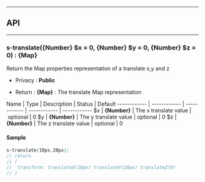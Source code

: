 


-----------------------------
## API
-----------------------------

### s-translate({Number} $x = 0, {Number} $y = 0, {Number} $z = 0) : {Map}
Return the Map properties representation of a translate x,y and z

- Privacy : **Public**

- Return : **{Map}** : The translate Map representation

Name | Type | Description | Status | Default
------------ | ------------ | ------------ | ------------ | ------------
$x | **{Number}** | The x translate value | optional | 0
$y | **{Number}** | The y translate value | optional | 0
$z | **{Number}** | The z translate value | optional | 0


#### Sample
```scss
s-translate(10px,20px);
// return
// (
// 	transform: translateX(10px) translateY(20px) translateZ(0)
// )

```


